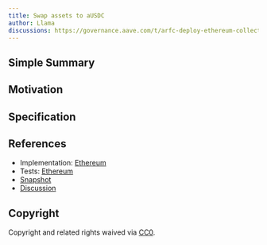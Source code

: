 ```yaml
---
title: Swap assets to aUSDC
author: Llama
discussions: https://governance.aave.com/t/arfc-deploy-ethereum-collector-contract/12205
---
```


## Simple Summary

## Motivation

## Specification

## References

- Implementation: [Ethereum](https://github.com/bgd-labs/aave-proposals/blob/main/src/AaveV2_Eth_TreasuryManagement_20230308/AaveV2_Eth_TreasuryManagement_20230308.sol)
- Tests: [Ethereum](https://github.com/bgd-labs/aave-proposals/blob/main/src/AaveV2_Eth_TreasuryManagement_20230308/AaveV2_Eth_TreasuryManagement_20230308.t.sol)
- [Snapshot](https://snapshot.org/#/aave.eth/proposal/0xb4141f12f7ec8e037e6320912b5673fcc5909457d9f6201c018d5c15e5aa5083)
- [Discussion](https://governance.aave.com/t/arfc-deploy-ethereum-collector-contract/12205)

## Copyright

Copyright and related rights waived via [CC0](https://creativecommons.org/publicdomain/zero/1.0/).
